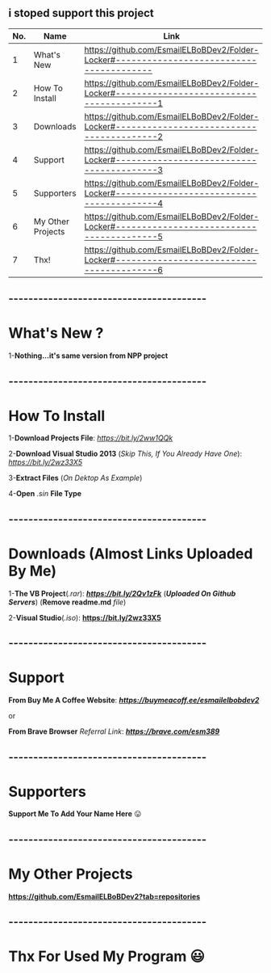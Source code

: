 ## i stoped support this project


| No.  | Name | Link |
| ------------- | ------------- | ------------- |
| 1  | What's New  | https://github.com/EsmailELBoBDev2/Folder-Locker#----------------------------------------  |
| 2  | How To Install| https://github.com/EsmailELBoBDev2/Folder-Locker#-----------------------------------------1  |
| 3  | Downloads  | https://github.com/EsmailELBoBDev2/Folder-Locker#-----------------------------------------2  |
| 4  | Support  | https://github.com/EsmailELBoBDev2/Folder-Locker#-----------------------------------------3  |
| 5  | Supporters  | https://github.com/EsmailELBoBDev2/Folder-Locker#-----------------------------------------4  |
| 6  | My Other Projects  | https://github.com/EsmailELBoBDev2/Folder-Locker#-----------------------------------------5  |
| 7  | Thx!  | https://github.com/EsmailELBoBDev2/Folder-Locker#-----------------------------------------6  |
## ----------------------------------------
# What's New ?

1-**Nothing...it's same version from NPP project**

## ----------------------------------------
# How To Install

1-**Download Projects File**: *https://bit.ly/2ww1QQk*

2-**Download Visual Studio 2013** (*Skip This, If You Already Have One*): *https://bit.ly/2wz33X5*

3-**Extract Files** (*On Dektop As Example*)

4-**Open** *.sin* **File Type**
## ----------------------------------------
# Downloads (Almost Links Uploaded By Me)

1-**The VB Project**(*.rar*): ***https://bit.ly/2Qv1zFk*** (***Uploaded On Github Servers***) (**Remove readme.md** *file*)

2-**Visual Studio**(*.iso*): **https://bit.ly/2wz33X5**
## ----------------------------------------
# Support
**From Buy Me A Coffee Website**: ***https://buymeacoff.ee/esmailelbobdev2***

or

**From Brave Browser** *Referral Link*: ***https://brave.com/esm389***
## ----------------------------------------
# Supporters

**Support Me To Add Your Name Here** :stuck_out_tongue:
## ----------------------------------------

# My Other Projects

**https://github.com/EsmailELBoBDev2?tab=repositories**
## ----------------------------------------

# Thx For Used My Program :smiley:
